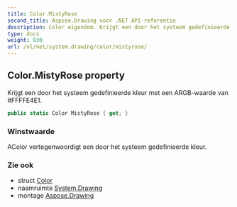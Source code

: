 ```yaml
---
title: Color.MistyRose
second_title: Aspose.Drawing voor .NET API-referentie
description: Color eigendom. Krijgt een door het systeem gedefinieerde kleur met een ARGBwaarde van FFFFE4E1.
type: docs
weight: 930
url: /nl/net/system.drawing/color/mistyrose/
---
```

## Color.MistyRose property

Krijgt een door het systeem gedefinieerde kleur met een ARGB-waarde van #FFFFE4E1.

```csharp
public static Color MistyRose { get; }
```

### Winstwaarde

AColor vertegenwoordigt een door het systeem gedefinieerde kleur.

### Zie ook

* struct [Color](../)
* naamruimte [System.Drawing](../../color/)
* montage [Aspose.Drawing](../../../)


